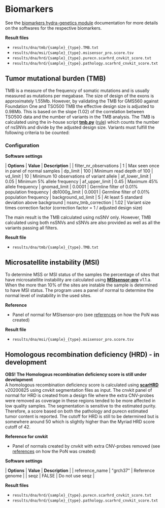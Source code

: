 # Biomarkers
See the [biomarkers hydra-genetics module](https://snv_indels.readthedocs.io/en/latest/) documentation for more details on the softwares for the respective biomarkers.

**Result files**

* `results/dna/tmb/{sample}_{type}.TMB.txt`
* `results/dna/msi/{sample}_{type}.msisensor_pro.score.tsv`
* `results/dna/hrd/{sample}_{type}.purecn.scarhrd_cnvkit_score.txt`
* `results/dna/hrd/{sample}_{type}.pathology.scarhrd_cnvkit_score.txt`

## Tumor mutational burden (TMB)
TMB is a measure of the frequency of somatic mutations and is usually measured as mutations per megabase. The size of design of the exons is approximately 1.55Mb. However, by validating the TMB for GMS560 against Foundation One and TSO500 TMB the effective design size is adjusted to 0.98Mb. This is based on the slope (1.02) of the correlation between TSO500 data and the number of variants in the TMB analysis. The TMB is calculated using the in-house script **[tmb.py](https://github.com/hydra-genetics/biomarker/blob/develop/workflow/scripts/tmb.py)** ([rule](https://github.com/hydra-genetics/biomarker/blob/develop/workflow/rules/tmb.smk))  which counts the number of nsSNVs and divide by the adjusted design size. Variants must fulfill the following criteria to be counted:

### Configuration
**Software settings**

| **Options** | **Value** | **Description** |
| filter_nr_observations | 1 | Max seen once in panel of normal samples
| dp_limit | 100 | Minimum read depth of 100
| vd_limit | 10 | Minimum 10 observations of variant allele
| af_lower_limit | 0.05 | Minimum 5% allele frequency
| af_upper_limit | 0.45 | Maximum 45% allele frequency
| gnomad_limit | 0.0001 | Germline filter of 0.01% population frequency
| db1000g_limit | 0.0001 | Germline filter of 0.01% population frequency
| background_sd_limit | 5 | At least 5 standard deviation above background
| nssnv_tmb_correction | 1.02 | Variant size times correction factor (correction factor = 1 / adjusted design size)

The main result is the TMB calculated using nsSNV only. However, TMB calculated using both nsSNVs and sSNVs are also provided as well as all the variants passing all filters.

**Result file**

* `results/dna/tmb/{sample}_{type}.TMB.txt`

## Microsatellite instability (MSI)
To determine MSS or MSI status of the samples the percentage of sites that have microsatellite instability are calculated using **[MSIsensor-pro]([https://github.com/xjtu-omics/msisensor-pro])** v1.1.a. When the more than 10% of the sites are instable the sample is determined to have MSI status. The program uses a panel of normal to determine the normal level of instability in the used sites.

**Reference**

* Panel of normal for MSIsensor-pro (see [references](references.md) on how the PoN was created)

**Result file**

* `results/dna/msi/{sample}_{type}.msisensor_pro.score.tsv`

## Homologous recombination deficiency (HRD) - in development
**OBS! The Homologous recombination deficiency score is still under development**  
A homologous recombination deficiency score is calculated using **[scarHRD](https://github.com/sztup/scarHRD)** v20200825 using cnvkit segmentation files as input. The cnvkit panel of normal for HRD is created from a design file where the extra CNV-probes were removed as coverage in these regions tended to be more affected in low quality samples. The segmentation is sensitive to the estimated purity. Therefore, a score based on both the pathology and purecn estimated tumor content is reported. The cutoff for HRD is still to be determined but is somewhere around 50 which is slightly higher than the Myriad HRD score cutoff of 42.

**Reference for cnvkit**

* Panel of normals created by cnvkit with extra CNV-probes removed (see [references](references.md) on how the PoN was created)

**Software settings**

| **Options** | **Value** | **Description** |
| reference_name | "grch37" | Reference genome |
| seqz | FALSE | Do not use seqz |

**Result files**

* `results/dna/hrd/{sample}_{type}.purecn.scarhrd_cnvkit_score.txt`
* `results/dna/hrd/{sample}_{type}.pathology.scarhrd_cnvkit_score.txt`
